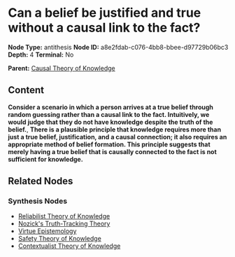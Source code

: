 # Can a belief be justified and true without a causal link to the fact?

**Node Type:** antithesis
**Node ID:** a8e2fdab-c076-4bb8-bbee-d97729b06bc3
**Depth:** 4
**Terminal:** No

**Parent:** [Causal Theory of Knowledge](causal-theory-of-knowledge-synthesis-1d94f445-f391-4644-bc9a-3bd8d9d52b74.md)

## Content

**Consider a scenario in which a person arrives at a true belief through random guessing rather than a causal link to the fact. Intuitively, we would judge that they do not have knowledge despite the truth of the belief.**, **There is a plausible principle that knowledge requires more than just a true belief, justification, and a causal connection; it also requires an appropriate method of belief formation. This principle suggests that merely having a true belief that is causally connected to the fact is not sufficient for knowledge.**

## Related Nodes

### Synthesis Nodes

- [Reliabilist Theory of Knowledge](reliabilist-theory-of-knowledge-synthesis-8dee336e-129b-45da-9dd4-4fa6cb30c018.md)
- [Nozick's Truth-Tracking Theory](nozicks-truth-tracking-theory-synthesis-31058dbe-011d-488e-b583-8e2b2fb229be.md)
- [Virtue Epistemology](virtue-epistemology-synthesis-a6e39fbe-6fae-4ce3-98cb-b3ad7b179df9.md)
- [Safety Theory of Knowledge](safety-theory-of-knowledge-synthesis-3483ebfc-41fb-453f-8dd2-bb318c108861.md)
- [Contextualist Theory of Knowledge](contextualist-theory-of-knowledge-synthesis-00071825-74e7-4fbe-8481-21a009e761d4.md)
